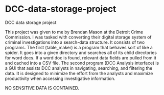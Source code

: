 # DCC-data-storage-project
DCC data storage project

This project was given to me by Brendan Mason at the Detroit Crime Commission. I was tasked with converting their digital storage system of criminal investigations into a search-data structure. It consists of two programs. The first (table_maker) is a program that behaves sort of like a spider. It goes into a given directory and searches all of its child directories for word docs. If a word doc is found, relevant data fields are pulled from it and cached into a CSV file.
The second program (DCC Analysis interface) is a GUI that assists DCC analysts in navigating, searching, and filtering the data. It is designed to minimize the effort from the analysts and maximize productivity when accessing investigative information. 

NO SENSITIVE DATA IS CONTAINED.
